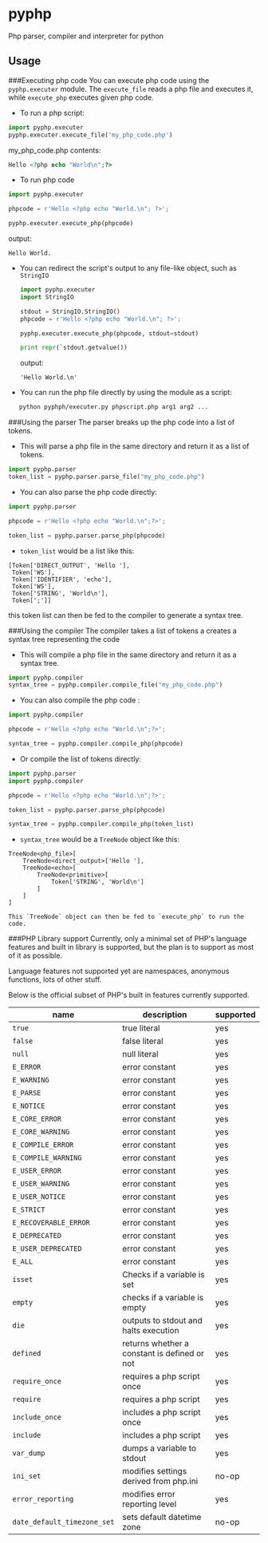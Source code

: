 pyphp
=====

Php parser, compiler and interpreter for python


Usage
----

###Executing php code
You can execute php code using the `pyphp.executer` module. The `execute_file` reads a php file and executes it, while `execute_php` executes given php code.


- To run a php script:
 ```python
 import pyphp.executer
 pyphp.executer.execute_file('my_php_code.php')
 ```

 my_php_code.php contents:
 ```php
 Hello <?php echo "World\n";?>
 ```

- To run php code
 ```python
 import pyphp.executer

 phpcode = r'Hello <?php echo "World.\n"; ?>';

 pyphp.executer.execute_php(phpcode)
 ```
 output:
 ```
 Hello World.
 ```
- You can redirect the script's output to any file-like object, such as `StringIO`
  ```python
  import pyphp.executer
  import StringIO

  stdout = StringIO.StringIO()
  phpcode = r'Hello <?php echo "World.\n"; ?>';

  pyphp.executer.execute_php(phpcode, stdout=stdout)

  print repr(`stdout.getvalue())
  ```
  output:
  ```
  'Hello World.\n'
  ```

- You can run the php file directly by using the module as a script:
 ```sh
    python pyphph/executer.py phpscript.php arg1 arg2 ...
 ```





###Using the parser
The parser breaks up the php code into a list of tokens.

- This will parse a php file in the same directory and return it as a list of tokens.
 ``` python
 import pyphp.parser
 token_list = pyphp.parser.parse_file("my_php_code.php")
 ```


- You can also parse the php code directly:
 ``` python
 import pyphp.parser

 phpcode = r'Hello <?php echo "World.\n";?>';

 token_list = pyphp.parser.parse_php(phpcode)
 ```

- `token_list` would be a list like this:
 ```
 [Token['DIRECT_OUTPUT', 'Hello '],
  Token['WS'],
  Token['IDENTIFIER', 'echo'],
  Token['WS'],
  Token['STRING', 'World\n'],
  Token[';']]
 ```
 this token list can then be fed to the compiler to generate a syntax tree.

###Using the compiler
The compiler takes a list of tokens a creates a syntax tree representing the code

- This will compile a php file in the same directory and return it as a syntax tree.
``` python
import pyphp.compiler
syntax_tree = pyphp.compiler.compile_file("my_php_code.php")
```

- You can also compile the php code :
``` python
import pyphp.compiler

phpcode = r'Hello <?php echo "World.\n";?>';

syntax_tree = pyphp.compiler.compile_php(phpcode)
```

- Or compile the list of tokens directly:
``` python
import pyphp.parser
import pyphp.compiler

phpcode = r'Hello <?php echo "World.\n";?>';

token_list = pyphp.parser.parse_php(phpcode)

syntax_tree = pyphp.compiler.compile_php(token_list)
```

- `syntax_tree` would be a `TreeNode` object like this:
```
TreeNode<php_file>[
    TreeNode<direct_output>['Hello '],
    TreeNode<echo>[
        TreeNode<primitive>[
            Token['STRING', 'World\n']
        ]
    ]
]
```
    This `TreeNode` object can then be fed to `execute_php` to run the code.


###PHP Library support
Currently, only a minimal set of PHP's language features and built in library is supported, but the plan is to support as most of it as possible.

Language features not supported yet are namespaces, anonymous functions, lots of other stuff.

Below is the official subset of PHP's built in features currently supported.


| name | description | supported |
|-----|----|-----|
| `true`           | true literal  | yes         |
| `false`          | false literal | yes         |
| `null`           | null literal  | yes         |
| `E_ERROR`             | error constant | yes |
| `E_WARNING`           | error constant | yes |
| `E_PARSE`             | error constant | yes |
| `E_NOTICE`            | error constant | yes |
| `E_CORE_ERROR`        | error constant | yes |
| `E_CORE_WARNING`      | error constant | yes |
| `E_COMPILE_ERROR`     | error constant | yes |
| `E_COMPILE_WARNING`   | error constant | yes |
| `E_USER_ERROR`        | error constant | yes |
| `E_USER_WARNING`      | error constant | yes |
| `E_USER_NOTICE`       | error constant | yes |
| `E_STRICT`            | error constant | yes |
| `E_RECOVERABLE_ERROR` | error constant | yes |
| `E_DEPRECATED`        | error constant | yes |
| `E_USER_DEPRECATED`   | error constant | yes |
| `E_ALL`               | error constant | yes |
| `isset`         | Checks if a variable is set | yes |
| `empty`          | checks if a variable is empty | yes |
| `die`            | outputs to stdout and halts execution | yes |
| `defined`        | returns whether a constant is defined or not | yes |
| `require_once`   | requires a php script once | yes |
| `require`        | requires a php script | yes |
| `include_once`   | includes a php script once | yes |
| `include`        | includes a php script | yes |
| `var_dump`       | dumps a variable to stdout | yes |
| `ini_set`        | modifies settings derived from php.ini | no-op |
| `error_reporting` | modifies error reporting level| yes |
|`date_default_timezone_set`|sets default datetime zone| no-op|
